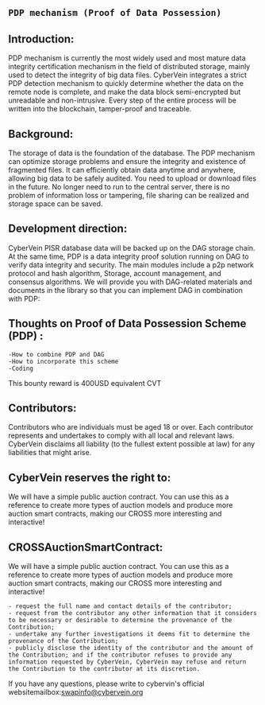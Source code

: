 
## `PDP mechanism (Proof of Data Possession)`

## Introduction:

PDP mechanism is currently the most widely used and most mature data integrity certification mechanism in the field of distributed storage, mainly used to detect the integrity of big data files. CyberVein integrates a strict PDP detection mechanism to quickly determine whether the data on the remote node is complete, and make the data block semi-encrypted but unreadable and non-intrusive. Every step of the entire process will be written into the blockchain, tamper-proof and traceable.

## Background:

The storage of data is the foundation of the database. The PDP mechanism can optimize storage problems and ensure the integrity and existence of fragmented files. It can efficiently obtain data anytime and anywhere, allowing big data to be safely audited. You need to upload or download files in the future. No longer need to run to the central server, there is no problem of information loss or tampering, file sharing can be realized and storage space can be saved.



## Development direction:
CyberVein PISR database data will be backed up on the DAG storage chain. At the same time, PDP is a data integrity proof solution running on DAG to verify data integrity and security. The main modules include a p2p network protocol and hash algorithm, Storage, account management, and consensus algorithms. We will provide you with DAG-related materials and documents in the library so that you can implement DAG in combination with PDP:


## Thoughts on Proof of Data Possession Scheme (PDP) :

```
-How to combine PDP and DAG
-How to incorporate this scheme
-Coding

```
This bounty reward is 400USD equivalent CVT


## Contributors:

Contributors who are individuals must be aged 18 or over. Each contributor represents and undertakes to comply with all local and relevant laws. CyberVein disclaims all liability (to the fullest extent possible at law) for any liabilities that might arise.


## CyberVein reserves the right to:

We will have a simple public auction contract. You can use this as a reference to create more types of auction models and produce more auction smart contracts, making our CROSS more interesting and interactive!

## CROSSAuctionSmartContract:

We will have a simple public auction contract. You can use this as a reference to create more types of auction models and produce more auction smart contracts, making our CROSS more interesting and interactive!

```
- request the full name and contact details of the contributor;
- request from the contributor any other information that it considers to be necessary or desirable to determine the provenance of the Contribution;
- undertake any further investigations it deems fit to determine the provenance of the Contribution;
- publicly disclose the identity of the contributor and the amount of the Contribution; and if the contributor refuses to provide any information requested by CyberVein, CyberVein may refuse and return the Contribution to the contributor at its discretion.
```
If you have any questions, please write to cybervin's official websitemailbox:swapinfo@cybervein.org

